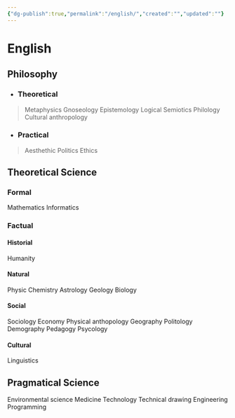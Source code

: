 ```yaml
---
{"dg-publish":true,"permalink":"/english/","created":"","updated":""}
---
```


# English
## Philosophy
- ### Theoretical
> Metaphysics
> Gnoseology
> Epistemology
> Logical
> Semiotics
> Philology
> Cultural anthropology
- ### Practical
> Aesthethic
> Politics
> Ethics
##  Theoretical Science
### Formal
Mathematics
Informatics
### Factual
#### Historial
Humanity
#### Natural
Physic
Chemistry
Astrology
Geology
Biology
#### Social
Sociology
Economy
Physical anthopology
Geography
Politology
Demography
Pedagogy
Psycology
#### Cultural
Linguistics
## Pragmatical Science
Environmental science
Medicine
Technology
Technical drawing
Engineering
Programming
